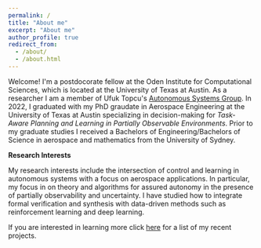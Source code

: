 ```yaml
---
permalink: /
title: "About me"
excerpt: "About me"
author_profile: true
redirect_from: 
  - /about/
  - /about.html
---
```




Welcome! I'm a postdocorate fellow at the Oden Institute for Computational Sciences, which is located at the University of Texas at Austin. As a researcher I am a member of Ufuk Topcu's [Autonomous Systems Group](https://oden.utexas.edu/research/centers-and-groups/autonomous-systems-group/). In 2022, I graduated with my PhD graudate in Aerospace Engineering at the University of Texas at Austin specializing in decision-making for *Task-Aware Planning and Learning in Partially Observable Environments*. 
Prior to my graduate studies I received a Bachelors of Engineering/Bachelors of Science in aerospace and mathematics from the University of Sydney. 

**Research Interests**

My research interests include the intersection of control and learning in autonomous systems with a focus on aerospace applications. In particular, my focus in on theory and algorithms for assured autonomy in the presence of partially observability and uncertainty. I have studied how to integrate formal verification and synthesis with data-driven methods such as reinforcement learning and deep learning.

If you are interested in learning more click [here](projects.md) for a list of my recent projects.


